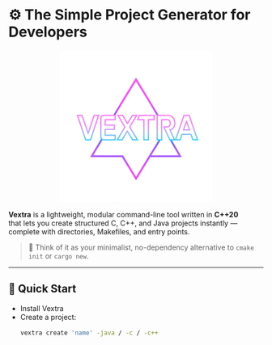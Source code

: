 # ⚙️ The Simple Project Generator for Developers
<div align="center">
  <img src="assets/VEXTRA_Logo.png" alt="Vextra Logo" width="300"/>
</div>

**Vextra** is a lightweight, modular command-line tool written in **C++20**  
that lets you create structured C, C++, and Java projects instantly —  
complete with directories, Makefiles, and entry points.

> 🧠 Think of it as your minimalist, no-dependency alternative to `cmake init` or `cargo new`.

---

## 🚀 Quick Start

- Install Vextra  
- Create a project:
  ```bash
  vextra create 'name' -java / -c / -c++
